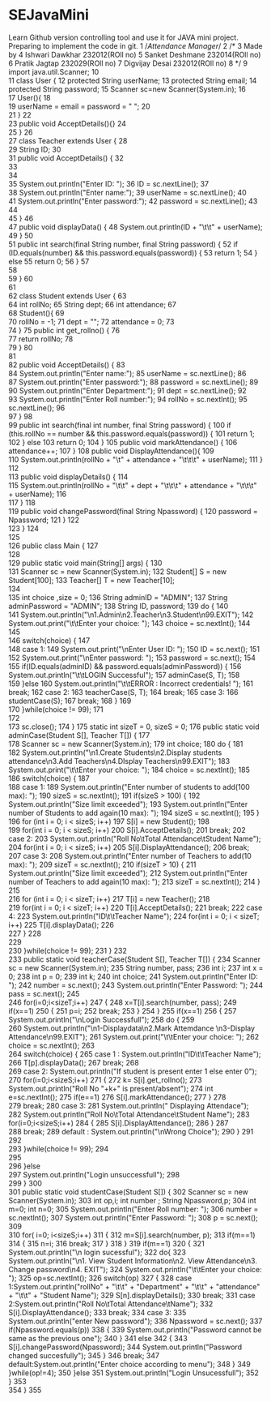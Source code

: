 # SEJavaMini
Learn Github version controlling tool and use it for JAVA mini project.
Preparing to implement the code in git.
1 	 	/*Attendance Manager*/
 2 	 	/*
 3 	 	Made by
 4 	 	Ishwari Dawkhar 232012(ROll no)
 5 	 	Sanket Deshmane 232014(ROll no)
 6 	 	Pratik Jagtap 232029(ROll no)
 7 	 	Digvijay Desai 232012(ROll no)
 8 	 	*/
 9 	 	import java.util.Scanner;
 10 	 	
 11 	 	class User {
 12 	 	    protected String userName;
 13 	 	    protected String email;
 14 	 	    protected String password;
 15 	 	    Scanner sc=new Scanner(System.in);
 16 	 	
 17 	 	    User(){
 18 	 	        
 19 	 	        userName = email = password = " ";
 20 	 	    
 21 	 	    }
 22 	 	    
 23 	 	    public void AcceptDetails(){}
 24 	 	
 25 	 	}
 26 	 	
 27 	 	class Teacher extends User {
 28 	 	    
 29 	 	    String ID;
 30 	 	    
 31 	 	    public void AcceptDetails() {
 32 	 	        
 33 	 	    
 34 	 	        
 35 	 	        System.out.println("Enter ID: ");
 36 	 	        ID = sc.nextLine();
 37 	 	        
 38 	 	        System.out.println("Enter name:");
 39 	 	        userName = sc.nextLine();
 40 	 	        
 41 	 	        System.out.println("Enter password:");
 42 	 	        password = sc.nextLine();
 43 	 	        
 44 	 	        
 45 	 	    }
 46 	 	    
 47 	 	    public void displayData() {
 48 	 	        System.out.println(ID + "\t\t" + userName);
 49 	 	    }
 50 	 	    
 51 	 	    public int search(final String number, final String password) {
 52 	 	        if (ID.equals(number) && this.password.equals(password)) {
 53 	 	            return 1;
 54 	 	        } else
 55 	 	            return 0;
 56 	 	    }
 57 	 	    
 58 	 	    
 59 	 	}
 60 	 	
 61 	 	
 62 	 	class Student extends User {
 63 	 	    
 64 	 	    int rollNo;
 65 	 	    String dept;
 66 	 	    int attendance;
 67 	 	    
 68 	 	    Student(){
 69 	 	        
 70 	 	        rollNo = -1;
 71 	 	        dept = "";
 72 	 	        attendance = 0;
 73 	 	    
 74 	 	    }
 75 	 	    public int get_rollno() {
 76 	 	        
 77 	 	      return rollNo;
 78 	 	    
 79 	 	    }
 80 	 	
 81 	 	    
 82 	 	    public void AcceptDetails() {
 83 	 	        
 84 	 	        System.out.println("Enter name:");
 85 	 	        userName = sc.nextLine();
 86 	 	        
 87 	 	        System.out.println("Enter password:");
 88 	 	        password = sc.nextLine();
 89 	 	        
 90 	 	        System.out.println("Enter Department:");
 91 	 	        dept = sc.nextLine();
 92 	 	          
 93 	 	        System.out.println("Enter Roll number:");
 94 	 	        rollNo = sc.nextInt();
 95 	 	        sc.nextLine();
 96 	 	
 97 	 	    }
 98 	 	    
 99 	 	    public int search(final int number, final String password) {
 100 	 	        if (this.rollNo == number && this.password.equals(password)) {
 101 	 	            return 1;
 102 	 	        } else
 103 	 	            return 0;
 104 	 	    }
 105 	 	    public void markAttendance() {
 106 	 	        attendance++;
 107 	 	    }
 108 	 	    public void DisplayAttendance(){
 109 	 	        
 110 	 	        System.out.println(rollNo + "\t" + attendance + "\t\t\t" + userName);
 111 	 	    }
 112 	 	    
 113 	 	    public void displayDetails() {
 114 	 	
 115 	 	        System.out.println(rollNo + "\t\t" + dept + "\t\t\t" + attendance + "\t\t\t" + userName);
 116 	 	    
 117 	 	    }
 118 	 	    
 119 	 	    public void changePassword(final String Npassword) {
 120 	 	        password = Npassword;
 121 	 	    }
 122 	 	
 123 	 	}
 124 	 	
 125 	 	
 126 	 	public class Main {
 127 	 	    
 128 	 	    
 129 	 	    public static void main(String[] args) {
 130 	 	        
 131 	 	        Scanner sc = new Scanner(System.in);
 132 	 	        Student[] S = new Student[100];
 133 	 	        Teacher[] T = new Teacher[10];        
 134 	 	         
 135 	 	        int choice ,size = 0;
 136 	 	        String adminID = "ADMIN";
 137 	 	        String adminPassword = "ADMIN";
 138 	 	        String ID, password;
 139 	 	        do {
 140 	 	            
 141 	 	            System.out.println("\n1.Admin\n2.Teacher\n3.Student\n99.EXIT");
 142 	 	            System.out.print("\t\tEnter your choice: ");
 143 	 	            choice = sc.nextInt();
 144 	 	            
 145 	 	            
 146 	 	            switch(choice) {
 147 	 	            
 148 	 	            case 1:
 149 	 	                System.out.print("\nEnter User ID: ");
 150 	 	                ID = sc.next();
 151 	 	                
 152 	 	                System.out.print("\nEnter password: ");
 153 	 	                password = sc.next();
 154 	 	                
 155 	 	                if(ID.equals(adminID) && password.equals(adminPassword)) {
 156 	 	                    System.out.println("\t\tLOGIN Successful");
 157 	 	                    adminCase(S, T);
 158 	 	                    
 159 	 	                }else 
 160 	 	                    System.out.println("\t\tERROR : Incorrect credentials! ");
 161 	 	                break;
 162 	 	            case 2:
 163 	 	                               teacherCase(S, T);
 164 	 	                               break;
 165 	 	            case 3:
 166 	 	                studentCase(S);
 167 	 	                break;
 168 	 	            }
 169 	 	                
 170 	 	        }while(choice != 99);
 171 	 	
 172 	 	                
 173 	 	        sc.close();
 174 	 	    }
 175 	 	    static int sizeT = 0, sizeS = 0;
 176 	 	    public static void adminCase(Student S[], Teacher T[]) {
 177 	 	        
 178 	 	        Scanner sc = new Scanner(System.in);
 179 	 	        int choice;
 180 	 	        do {
 181 	 	            
 182 	 	            System.out.println("\n1.Create Students\n2.Display students attendance\n3.Add Teachers\n4.DIsplay Teachers\n99.EXIT");
 183 	 	            System.out.print("\t\tEnter your choice: ");
 184 	 	            choice = sc.nextInt();
 185 	 	            
 186 	 	            switch(choice) {
 187 	 	            
 188 	 	            case 1:
 189 	 	                System.out.println("Enter number of students to add(100 max): ");
 190 	 	                sizeS = sc.nextInt();
 191 	 	                if(sizeS > 100) {
 192 	 	                    System.out.println("Size limit exceeded");
 193 	 	                    System.out.println("Enter number of Students to add again(10 max): ");
 194 	 	                    sizeS = sc.nextInt();
 195 	 	                }
 196 	 	                for (int i = 0; i < sizeS; i++)
 197 	 	                    S[i] = new Student();
 198 	 	                
 199 	 	                for(int i = 0; i < sizeS; i++)
 200 	 	                    S[i].AcceptDetails();
 201 	 	                break;
 202 	 	            case 2:
 203 	 	                System.out.println("Roll No\tTotal Attendance\tStudent Name");
 204 	 	                for(int i = 0; i < sizeS; i++)
 205 	 	                    S[i].DisplayAttendance();
 206 	 	                break;
 207 	 	            case 3:
 208 	 	                System.out.println("Enter number of Teachers to add(10 max): ");
 209 	 	                sizeT = sc.nextInt();
 210 	 	                if(sizeT > 10) {
 211 	 	                    System.out.println("Size limit exceeded");
 212 	 	                    System.out.println("Enter number of Teachers to add again(10 max): ");
 213 	 	                    sizeT = sc.nextInt();
 214 	 	                }
 215 	 	                    
 216 	 	                for (int i = 0; i < sizeT; i++)
 217 	 	                    T[i] = new Teacher();
 218 	 	            
 219 	 	                for(int i = 0; i < sizeT; i++)
 220 	 	                    T[i].AcceptDetails();
 221 	 	                break;
 222 	 	            case 4:
 223 	 	                System.out.println("ID\t\tTeacher Name");
 224 	 	                for(int i = 0; i < sizeT; i++)
 225 	 	                    T[i].displayData();
 226 	 	                
 227 	 	            }
 228 	 	            
 229 	 	                
 230 	 	        }while(choice != 99);
 231 	 	    }
 232 	 	    
 233 	 	    public static void teacherCase(Student S[], Teacher T[]) {
 234 	 	         Scanner sc = new Scanner(System.in);
 235 	 	                String number, pass;
 236 	 	                int i;
 237 	 	                int x = 0;
 238 	 	                int p = 0;
 239 	 	                int k;
 240 	 	                int choice; 
 241 	 	                System.out.println("Enter ID: ");
 242 	 	                number = sc.next();
 243 	 	                System.out.println("Enter Password: ");
 244 	 	                pass = sc.next();
 245 	 	                
 246 	 	                for(i=0;i<sizeT;i++)
 247 	 	                {
 248 	 	                x=T[i].search(number, pass);
 249 	 	                  if(x==1)
 250 	 	                  {
 251 	 	                     p=i;
 252 	 	                    break;
 253 	 	                  }
 254 	 	                }
 255 	 	                if(x==1)
 256 	 	                {
 257 	 	                     System.out.println("\nLogin Successfull");
 258 	 	                     do {
 259 	 	            
 260 	 	            System.out.println("\n1-Displaydata\n2.Mark Attemdance \n3-Display Attendance\n99.EXIT");
 261 	 	            System.out.print("\t\tEnter your choice: ");
 262 	 	                choice = sc.nextInt();
 263 	 	            
 264 	 	            switch(choice) {
 265 	 	                       case 1 : System.out.println("ID\t\tTeacher Name");
 266 	 	                           T[p].displayData();
 267 	 	                                break;
 268 	 	            
 269 	 	            case 2: System.out.println("If student is present enter 1 else enter 0");
 270 	 	                               for(i=0;i<sizeS;i++)
 271 	 	                               {
 272 	 	                                 k= S[i].get_rollno();
 273 	 	                                 System.out.println("Roll No "+k+" is present/absent");
 274 	 	                                 int e=sc.nextInt();
 275 	 	                                 if(e==1)
 276 	 	                                 S[i].markAttendance();
 277 	 	                               }
 278 	 	                
 279 	 	                break;
 280 	 	            case 3: 
 281 	 	                                 System.out.println(" Displaying Attendace");
 282 	 	                                 System.out.println("Roll No\tTotal Attendance\tStudent Name");
 283 	 	                               for(i=0;i<sizeS;i++)
 284 	 	                               {
 285 	 	                                   S[i].DisplayAttendance();
 286 	 	                               }
 287 	 	                
 288 	 	                break;
 289 	 	                        default : System.out.println("\nWrong Choice");
 290 	 	            }
 291 	 	            
 292 	 	                
 293 	 	        }while(choice != 99);
 294 	 	                     
 295 	 	                     
 296 	 	                  }else      
 297 	 	                   System.out.println("Login unsuccessfull"); 
 298 	 	        
 299 	 	    }
 300 	 	    
 301 	 	     public static void studentCase(Student S[]) {
 302 	 	            Scanner sc = new Scanner(System.in);
 303 	 	            int op,i; int number ; String Npassword,p;
 304 	 	            int m=0; int n=0;
 305 	 	            System.out.println("Enter Roll number: ");
 306 	 	            number = sc.nextInt();
 307 	 	            System.out.println("Enter Password: ");
 308 	 	            p = sc.next();
 309 	 	            
 310 	 	            for( i=0; i<sizeS;i++)
 311 	 	            {
 312 	 	                m=S[i].search(number, p);
 313 	 	                if(m==1)
 314 	 	                {
 315 	 	                    n=i;
 316 	 	                    break;
 317 	 	                }
 318 	 	            }
 319 	 	            if(m==1)
 320 	 	            {
 321 	 	                System.out.println("\n login sucessful");
 322 	 	                do{
 323 	 	                System.out.println("\n1. View Student Information\n2. View Attendance\n3. Change password\n4. EXIT");
 324 	 	                System.out.println("\t\tEnter your choice: ");
 325 	 	                op=sc.nextInt();
 326 	 	                switch(op)
 327 	 	                {
 328 	 	                case 1:System.out.println("rollNo" + "\t\t" + "Department" + "\t\t" + "attendance" + "\t\t" + "Student Name");
 329 	 	                       S[n].displayDetails();
 330 	 	                       break;
 331 	 	                case 2:System.out.println("Roll No\tTotal Attendance\tName");
 332 	 	                        S[i].DisplayAttendance();
 333 	 	                        break;
 334 	 	                case 3:
 335 	 	                        System.out.println("enter New password");
 336 	 	                        Npassword = sc.next();
 337 	 	                        if(Npassword.equals(p))
 338 	 	                        {
 339 	 	                            System.out.println("Password cannot be same as the previous one");
 340 	 	                        } 
 341 	 	                        else
 342 	 	                        {
 343 	 	                            S[i].changePassword(Npassword);
 344 	 	                            System.out.println("Password changed succesfully");
 345 	 	                        }
 346 	 	                        break;
 347 	 	               default:System.out.println("Enter choice according to menu");
 348 	 	           }
 349 	 	            }while(op!=4);
 350 	 	            }else
 351 	 	            System.out.println("Login Unsucessfull");
 352 	 	        }
 353 	 	
 354 	 	}
 355 	 	

